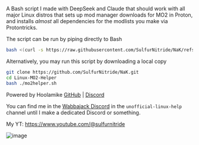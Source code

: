 A Bash script I made with DeepSeek and Claude that should work with all major Linux distros that sets up mod manager downloads for MO2 in Proton, and installs _almost_ all dependencies for the modlists you make via Protontricks.

The script can be run by piping directly to Bash
```sh
bash <(curl -s https://raw.githubusercontent.com/SulfurNitride/NaK/refs/heads/main/nak-installer.sh)
```
Alternatively, you may run this script by downloading a local copy
```bash
git clone https://github.com/SulfurNitride/NaK.git
cd Linux-MO2-Helper
bash ./mo2helper.sh
```

Powered by Hoolamike [GitHub](https://github.com/Niedzwiedzw/hoolamike) | [Discord](https://discord.gg/xYHjpKX3YP)

You can find me in the [Wabbajack Discord](https://discord.gg/wabbajack) in the `unofficial-linux-help` channel until I make a dedicated Discord or something.

My YT: https://www.youtube.com/@sulfurnitride


![image](https://github.com/user-attachments/assets/66e18b60-a5ef-43e9-8751-51bc6afa1e4d)
